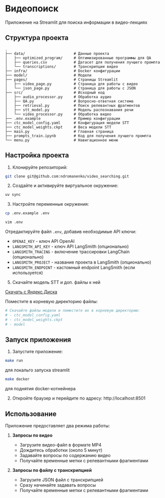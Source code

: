 # Видеопоиск

Приложение на Streamlit для поиска информации в видео-лекциях

## Структура проекта

```
.
├── data/                      # Данные проекта
│   ├── optimized_program/     # Оптимизированные программы для QA
│   ├── queries.csv            # Датасет для получения лучшего промпта
│   └── transcriptions/        # Транскрипции видео
├── infra/                     # Docker конфигурации
├── model/                     # Модели
├── pages/                     # Страницы Streamlit
│   ├── video_page.py          # Страница для работы с видео
│   └── json_page.py           # Страница для работы с JSON
├── src/                       # Исходный код
│   ├── audio_processor.py     # Обработка аудио
│   ├── QA.py                  # Вопросно-ответная система
│   ├── retrieval.py           # Поиск релевантных фрагментов
│   ├── stt_model.py           # Модель распознавания речи
│   └── video_processor.py     # Обработка видео
├── .env.example               # Пример конфигурации
├── ctc_model_config.yaml      # Конфигурация модели STT
├── ctc_model_weights.ckpt     # Веса модели STT
├── main.py                    # Главная страница
├── prompts_train.ipynb        # Код для получения лучшего промпта
└── menu.py                    # Навигационное меню
```

## Настройка проекта

1. Клонируйте репозиторий:
```bash
git clone git@github.com:ndromanenko/video_searching.git
```

2. Создайте и активируйте виртуальное окружение:
```bash
uv sync
```

3. Настройте переменные окружения:
```bash
cp .env.example .env

vim .env
```

Отредактируйте файл `.env`, добавив необходимые API ключи:
- `OPENAI_KEY` - ключ API OpenAI
- `LANGSMITH_API_KEY` - ключ API LangSmith (опционально)
- `LANGSMITH_TRACING` - включение трассировки LangChain (опционально)
- `LANGSMITH_PROJECT` - название проекта в LangSmith (опционально)
- `LANGSMITH_ENDPOINT` - кастомный endpoint LangSmith (если используется)

5. Скачайте модель STT и доп. файлы к ней

[Скачать с Яндекс.Диска](https://disk.yandex.ru/d/0hQJBCsUIDlVJQ)  

Поместите в корневую директорию файлы:
```bash
# Скачайте файлы модели и поместите их в корневую директорию:
# - ctc_model_config.yaml
# - ctc_model_weights.ckpt
# - model
```

## Запуск приложения

1. Запустите приложение:
```bash
make run
``` 
для локальго запуска streamlit

```bash
make docker
``` 
для поднятия docker-котнейнера

2. Откройте браузер и перейдите по адресу: http://localhost:8501

## Использование

Приложение предоставляет два режима работы:

1. **Запросы по видео**
   - Загрузите видео-файл в формате MP4
   - Дождитесь обработки (около 5 минут)
   - Задавайте вопросы по содержанию видео
   - Получайте временные метки с релевантными фрагментами

2. **Запросы по файлу с транскрипцией**
   - Загрузите JSON файл с транскрипцией
   - Сразу начинайте задавать вопросы
   - Получайте временные метки с релевантными фрагментами